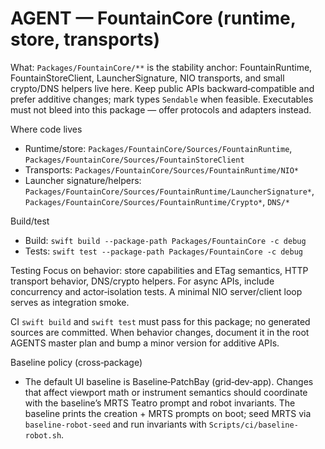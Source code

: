 # AGENT — FountainCore (runtime, store, transports)

What: `Packages/FountainCore/**` is the stability anchor: FountainRuntime, FountainStoreClient, LauncherSignature, NIO transports, and small crypto/DNS helpers live here. Keep public APIs backward‑compatible and prefer additive changes; mark types `Sendable` when feasible. Executables must not bleed into this package — offer protocols and adapters instead.

Where code lives
- Runtime/store: `Packages/FountainCore/Sources/FountainRuntime`, `Packages/FountainCore/Sources/FountainStoreClient`
- Transports: `Packages/FountainCore/Sources/FountainRuntime/NIO*`
- Launcher signature/helpers: `Packages/FountainCore/Sources/FountainRuntime/LauncherSignature*`, `Packages/FountainCore/Sources/FountainRuntime/Crypto*`, `DNS/*`

Build/test
- Build: `swift build --package-path Packages/FountainCore -c debug`
- Tests: `swift test --package-path Packages/FountainCore -c debug`

Testing
Focus on behavior: store capabilities and ETag semantics, HTTP transport behavior, DNS/crypto helpers. For async APIs, include concurrency and actor‑isolation tests. A minimal NIO server/client loop serves as integration smoke.

CI
`swift build` and `swift test` must pass for this package; no generated sources are committed. When behavior changes, document it in the root AGENTS master plan and bump a minor version for additive APIs.

Baseline policy (cross‑package)
- The default UI baseline is Baseline‑PatchBay (grid‑dev‑app). Changes that affect viewport math or instrument semantics should coordinate with the baseline’s MRTS Teatro prompt and robot invariants. The baseline prints the creation + MRTS prompts on boot; seed MRTS via `baseline-robot-seed` and run invariants with `Scripts/ci/baseline-robot.sh`.
